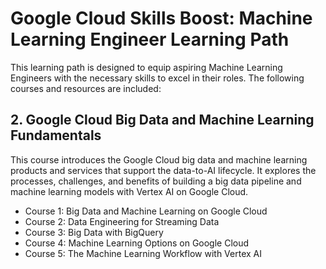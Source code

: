 # Google Cloud Skills Boost: Machine Learning Engineer Learning Path

This learning path is designed to equip aspiring Machine Learning Engineers with the necessary skills to excel in their roles. The following courses and resources are included:


## 2. Google Cloud Big Data and Machine Learning Fundamentals

This course introduces the Google Cloud big data and machine learning products and services that support the data-to-AI lifecycle. It explores the processes, challenges, and benefits of building a big data pipeline and machine learning models with Vertex AI on Google Cloud. 

- Course 1: Big Data and Machine Learning on Google Cloud
- Course 2: Data Engineering for Streaming Data
- Course 3: Big Data with BigQuery
- Course 4: Machine Learning Options on Google Cloud
- Course 5: The Machine Learning Workflow with Vertex AI



